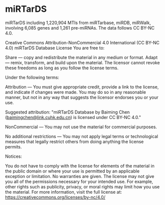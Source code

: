 # miRTarDS
miRTarDS including 1,220,904 MTIs from miRTarbase, miRDB, miRWalk, involving 6,085 genes and 1,261 pre-miRNAs. The data follows CC BY-NC 4.0. 

Creative Commons Attribution-NonCommercial 4.0 International (CC BY-NC 4.0)
miRTarDS Database License
You are free to:

Share — copy and redistribute the material in any medium or format.
Adapt — remix, transform, and build upon the material.
The licensor cannot revoke these freedoms as long as you follow the license terms.

Under the following terms:

Attribution — You must give appropriate credit, provide a link to the license, and indicate if changes were made. You may do so in any reasonable manner, but not in any way that suggests the licensor endorses you or your use.

Suggested attribution:
"miRTarDS Database by Baiming Chen (baimingchen@link.cuhk.edu.cn) is licensed under CC BY-NC 4.0."

NonCommercial — You may not use the material for commercial purposes.

No additional restrictions — You may not apply legal terms or technological measures that legally restrict others from doing anything the license permits.

Notices:

You do not have to comply with the license for elements of the material in the public domain or where your use is permitted by an applicable exception or limitation.
No warranties are given. The license may not give you all of the permissions necessary for your intended use. For example, other rights such as publicity, privacy, or moral rights may limit how you use the material.
For more information, visit the full license at:
https://creativecommons.org/licenses/by-nc/4.0/
